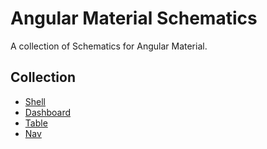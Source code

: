 # Angular Material Schematics
A collection of Schematics for Angular Material.

## Collection
- [Shell](shell/README.md)
- [Dashboard](dashboard/README.md)
- [Table](table/README.md)
- [Nav](nav/README.md)
